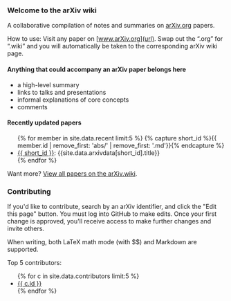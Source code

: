 ### Welcome to the arXiv wiki
A collaborative compilation of notes and summaries on [arXiv.org](url) papers.

How to use: Visit any paper on [www.arXiv.org](url). Swap out the “.org” for “.wiki” and you will automatically be taken to the corresponding arXiv wiki page.


#### Anything that could accompany an arXiv paper belongs here

* a high-level summary
* links to talks and presentations
* informal explanations of core concepts
* comments


#### Recently updated papers
<ul>
{% for member in site.data.recent limit:5 %}
{% capture short_id %}{{ member.id | remove_first: 'abs/' | remove_first: '.md'}}{% endcapture %}
<li><a href="/{{ member.id }}">{{ short_id }}</a>: {{site.data.arxivdata[short_id].title}}</li>
{% endfor %}
</ul>

Want more? [View all papers on the arXiv.wiki](/all).

### Contributing

If you'd like to contribute, search by an arXiv identifier, and click the "Edit this page" button. You must log into GitHub to make edits. Once your first change is approved, you'll receive access to make further changes and invite others.

When writing, both LaTeX math mode (with \$\$) and Markdown are supported.

Top 5 contributors:
<ul>
{% for c in site.data.contributors limit:5 %}
<li><a target="_blank" href="https://github.com/{{ c.id }}">{{ c.id }}</a></li>
{% endfor %}
</ul>
